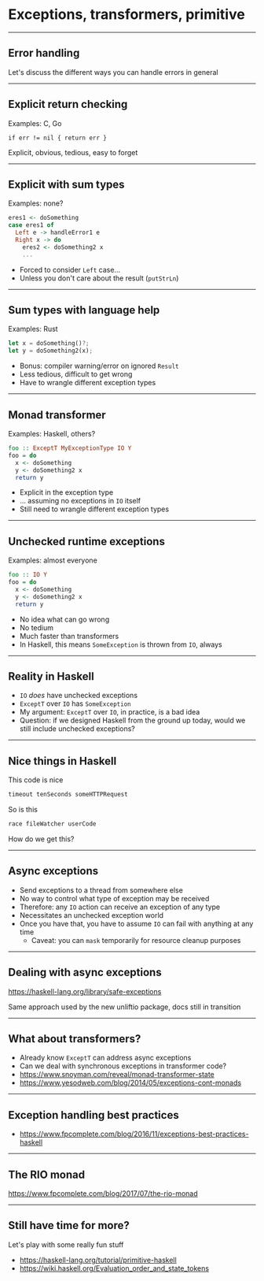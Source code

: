 # Exceptions, transformers, primitive

---

## Error handling

Let's discuss the different ways you can handle errors in general

----

## Explicit return checking

Examples: C, Go

```
if err != nil { return err }
```

Explicit, obvious, tedious, easy to forget

----

## Explicit with sum types

Examples: none?

```haskell
eres1 <- doSomething
case eres1 of
  Left e -> handleError1 e
  Right x -> do
    eres2 <- doSomething2 x
    ...
```

* Forced to consider `Left` case...
* Unless you don't care about the result (`putStrLn`)

----

## Sum types with language help

Examples: Rust

```rust
let x = doSomething()?;
let y = doSomething2(x);
```

* Bonus: compiler warning/error on ignored `Result`
* Less tedious, difficult to get wrong
* Have to wrangle different exception types

----

## Monad transformer

Examples: Haskell, others?

```haskell
foo :: ExceptT MyExceptionType IO Y
foo = do
  x <- doSomething
  y <- doSomething2 x
  return y
```

* Explicit in the exception type
* ... assuming no exceptions in `IO` itself
* Still need to wrangle different exception types

----

## Unchecked runtime exceptions

Examples: almost everyone

```haskell
foo :: IO Y
foo = do
  x <- doSomething
  y <- doSomething2 x
  return y
```

* No idea what can go wrong
* No tedium
* Much faster than transformers
* In Haskell, this means `SomeException` is thrown from `IO`, always

----

## Reality in Haskell

* `IO` _does_ have unchecked exceptions
* `ExceptT` over `IO` has `SomeException`
* My argument: `ExceptT` over `IO`, in practice, is a bad idea
* Question: if we designed Haskell from the ground up today, would we
  still include unchecked exceptions?

---

## Nice things in Haskell

This code is nice

```haskell
timeout tenSeconds someHTTPRequest
```

So is this

```haskell
race fileWatcher userCode
```

How do we get this?

----

## Async exceptions

* Send exceptions to a thread from somewhere else
* No way to control what type of exception may be received
* Therefore: any `IO` action can receive an exception of any type
* Necessitates an unchecked exception world
* Once you have that, you have to assume `IO` can fail with anything
  at any time
    * Caveat: you can `mask` temporarily for resource cleanup purposes

----

## Dealing with async exceptions

<https://haskell-lang.org/library/safe-exceptions>

Same approach used by the new unliftio package, docs still in transition

---

## What about transformers?

* Already know `ExceptT` can address async exceptions
* Can we deal with synchronous exceptions in transformer code?
* https://www.snoyman.com/reveal/monad-transformer-state
* https://www.yesodweb.com/blog/2014/05/exceptions-cont-monads

---

## Exception handling best practices

* https://www.fpcomplete.com/blog/2016/11/exceptions-best-practices-haskell

---

## The RIO monad

<https://www.fpcomplete.com/blog/2017/07/the-rio-monad>

---

## Still have time for more?

Let's play with some really fun stuff

* https://haskell-lang.org/tutorial/primitive-haskell
* <https://wiki.haskell.org/Evaluation_order_and_state_tokens>

